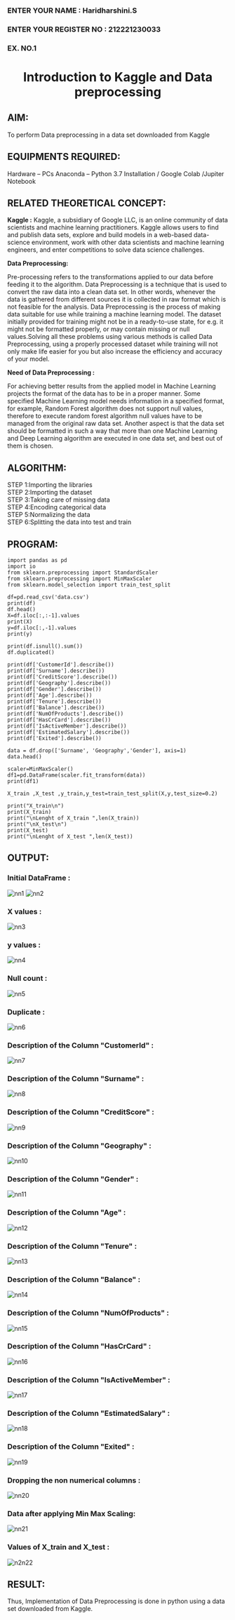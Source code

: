 <H3>ENTER YOUR NAME : Haridharshini.S</H3>  
<H3>ENTER YOUR REGISTER NO : 212221230033</H3> 
<H3>EX. NO.1</H3>

<H1 ALIGN =CENTER> Introduction to Kaggle and Data preprocessing</H1>

## AIM:

To perform Data preprocessing in a data set downloaded from Kaggle

## EQUIPMENTS REQUIRED:
Hardware – PCs
Anaconda – Python 3.7 Installation / Google Colab /Jupiter Notebook

## RELATED THEORETICAL CONCEPT:

**Kaggle :**
Kaggle, a subsidiary of Google LLC, is an online community of data scientists and machine learning practitioners. Kaggle allows users to find and publish data sets, explore and build models in a web-based data-science environment, work with other data scientists and machine learning engineers, and enter competitions to solve data science challenges.

**Data Preprocessing:**

Pre-processing refers to the transformations applied to our data before feeding it to the algorithm. Data Preprocessing is a technique that is used to convert the raw data into a clean data set. In other words, whenever the data is gathered from different sources it is collected in raw format which is not feasible for the analysis.
Data Preprocessing is the process of making data suitable for use while training a machine learning model. The dataset initially provided for training might not be in a ready-to-use state, for e.g. it might not be formatted properly, or may contain missing or null values.Solving all these problems using various methods is called Data Preprocessing, using a properly processed dataset while training will not only make life easier for you but also increase the efficiency and accuracy of your model.

**Need of Data Preprocessing :**

For achieving better results from the applied model in Machine Learning projects the format of the data has to be in a proper manner. Some specified Machine Learning model needs information in a specified format, for example, Random Forest algorithm does not support null values, therefore to execute random forest algorithm null values have to be managed from the original raw data set.
Another aspect is that the data set should be formatted in such a way that more than one Machine Learning and Deep Learning algorithm are executed in one data set, and best out of them is chosen.


## ALGORITHM:
STEP 1:Importing the libraries<BR>
STEP 2:Importing the dataset<BR>
STEP 3:Taking care of missing data<BR>
STEP 4:Encoding categorical data<BR>
STEP 5:Normalizing the data<BR>
STEP 6:Splitting the data into test and train<BR>

##  PROGRAM:
```
import pandas as pd
import io
from sklearn.preprocessing import StandardScaler
from sklearn.preprocessing import MinMaxScaler
from sklearn.model_selection import train_test_split

df=pd.read_csv('data.csv')
print(df)
df.head()
X=df.iloc[:,:-1].values
print(X)
y=df.iloc[:,-1].values
print(y)

print(df.isnull().sum())
df.duplicated()

print(df['CustomerId'].describe())
print(df['Surname'].describe())
print(df['CreditScore'].describe())
print(df['Geography'].describe())
print(df['Gender'].describe())
print(df['Age'].describe())
print(df['Tenure'].describe())
print(df['Balance'].describe())
print(df['NumOfProducts'].describe())
print(df['HasCrCard'].describe())
print(df['IsActiveMember'].describe())
print(df['EstimatedSalary'].describe())
print(df['Exited'].describe())

data = df.drop(['Surname', 'Geography','Gender'], axis=1)
data.head()

scaler=MinMaxScaler()
df1=pd.DataFrame(scaler.fit_transform(data))
print(df1)

X_train ,X_test ,y_train,y_test=train_test_split(X,y,test_size=0.2)

print("X_train\n")
print(X_train)
print("\nLenght of X_train ",len(X_train))
print("\nX_test\n")
print(X_test)
print("\nLenght of X_test ",len(X_test))
```


## OUTPUT:
### Initial DataFrame : 
![nn1](https://github.com/Haridharshini21500176/Ex-1-NN/assets/94168395/ca1b57e3-f44b-4f28-9918-8f8b5c4c9319)
![nn2](https://github.com/Haridharshini21500176/Ex-1-NN/assets/94168395/3c727a18-a2b8-4265-8cdf-3a0b171b960e)


### X values : 
![nn3](https://github.com/Haridharshini21500176/Ex-1-NN/assets/94168395/c95503f8-c7bc-4ae5-b39f-44b86f3e8356)

### y values :
![nn4](https://github.com/Haridharshini21500176/Ex-1-NN/assets/94168395/b0f15bf3-1377-4ccd-ba62-a9a06764d558)

### Null count :
![nn5](https://github.com/Haridharshini21500176/Ex-1-NN/assets/94168395/0eebd1af-ea1a-4ac1-bfdb-cbd688e96fdc)

### Duplicate :
![nn6](https://github.com/Haridharshini21500176/Ex-1-NN/assets/94168395/6e983ae3-c56a-485a-abde-67f2a0664853)

### Description of the Column "CustomerId" : 
![nn7](https://github.com/Haridharshini21500176/Ex-1-NN/assets/94168395/3f07a664-6796-4dc8-83a6-7d6cc02e58be)

### Description of the Column "Surname" : 
![nn8](https://github.com/Haridharshini21500176/Ex-1-NN/assets/94168395/b9fa82ce-8ae4-4efb-a660-2e53cf2b8d75)

### Description of the Column "CreditScore" : 
![nn9](https://github.com/Haridharshini21500176/Ex-1-NN/assets/94168395/0f0f44cc-365d-4cf6-9b7c-93148713abf7)

### Description of the Column "Geography" : 
![nn10](https://github.com/Haridharshini21500176/Ex-1-NN/assets/94168395/063bbc55-baf0-49ed-b0a7-8647dcd14ef1)

### Description of the Column "Gender" : 
![nn11](https://github.com/Haridharshini21500176/Ex-1-NN/assets/94168395/5661b643-ccb7-4c94-a5aa-d27e9e81d497)


### Description of the Column "Age" : 
![nn12](https://github.com/Haridharshini21500176/Ex-1-NN/assets/94168395/9745ba09-567b-4e9f-a184-1e69b9dee580)

### Description of the Column "Tenure" : 
![nn13](https://github.com/Haridharshini21500176/Ex-1-NN/assets/94168395/150cef86-3a7c-429f-a3b6-f69af8aa9172)

### Description of the Column "Balance" : 
![nn14](https://github.com/Haridharshini21500176/Ex-1-NN/assets/94168395/a984d0b6-8eed-4fba-9234-9dcbf0d027d7)

### Description of the Column "NumOfProducts" : 
![nn15](https://github.com/Haridharshini21500176/Ex-1-NN/assets/94168395/37e456ca-9248-4c49-a6f7-963b5dfd3059)

### Description of the Column "HasCrCard" : 
![nn16](https://github.com/Haridharshini21500176/Ex-1-NN/assets/94168395/0a058378-00af-4ec4-83cb-7debd802f398)

### Description of the Column "IsActiveMember" : 
![nn17](https://github.com/Haridharshini21500176/Ex-1-NN/assets/94168395/dda3193e-380c-4efc-8520-1f19871136c1)

### Description of the Column "EstimatedSalary" : 
![nn18](https://github.com/Haridharshini21500176/Ex-1-NN/assets/94168395/4bde5b63-4c97-4925-9447-bd68dc0f988e)

### Description of the Column "Exited" : 
![nn19](https://github.com/Haridharshini21500176/Ex-1-NN/assets/94168395/e0724338-304f-48cf-8cdf-139b63a8cd60)

### Dropping the non numerical columns :
![nn20](https://github.com/Haridharshini21500176/Ex-1-NN/assets/94168395/f0448d6d-1047-41de-bd84-052ca2be343f)

### Data after applying Min Max Scaling: 
![nn21](https://github.com/Haridharshini21500176/Ex-1-NN/assets/94168395/34245c6c-587d-4565-bc6c-dadf5da5576b)

### Values of X_train and X_test :

![n2n22](https://github.com/Haridharshini21500176/Ex-1-NN/assets/94168395/d68f53cb-6f08-4904-8e4c-8c46a81af39a)



## RESULT:
Thus, Implementation of Data Preprocessing is done in python  using a data set downloaded from Kaggle.


